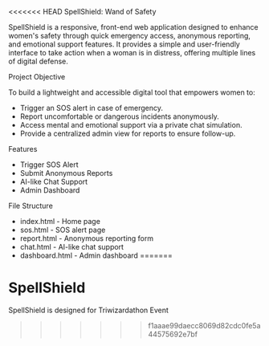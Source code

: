 <<<<<<< HEAD
SpellShield: Wand of Safety

SpellShield is a responsive, front-end web application designed to enhance women's safety through quick emergency access, anonymous reporting, and emotional support features. It provides a simple and user-friendly interface to take action when a woman is in distress, offering multiple lines of digital defense.

Project Objective

To build a lightweight and accessible digital tool that empowers women to:
- Trigger an SOS alert in case of emergency.
- Report uncomfortable or dangerous incidents anonymously.
- Access mental and emotional support via a private chat simulation.
- Provide a centralized admin view for reports to ensure follow-up.

Features

- Trigger SOS Alert
- Submit Anonymous Reports
- AI-like Chat Support
- Admin Dashboard

File Structure

- index.html - Home page
- sos.html - SOS alert page
- report.html - Anonymous reporting form
- chat.html - AI-like chat support
- dashboard.html - Admin dashboard
=======
# SpellShield
SpellShield is designed for Triwizardathon Event
>>>>>>> f1aaae99daecc8069d82cdc0fe5a44575692e7bf
